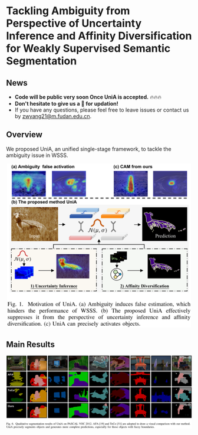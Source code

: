 # Tackling Ambiguity from Perspective of Uncertainty Inference and Affinity Diversification for Weakly Supervised Semantic Segmentation


## News

* **Code will be public very soon Once UniA is accepted.** 🔥🔥🔥
* **Don't hesitate to give us a :star2: for updation!**
* If you have any questions, please feel free to leave issues or contact us by zwyang21@m.fudan.edu.cn.

## Overview
We proposed UniA, an unified single-stage framework, to tackle the ambiguity issue in WSSS. 
<p align="middle">
<img src="/sources/overview.png" alt="UniA pipeline" width="500px">
</p>


## Main Results
<p align="middle">
<img src="/sources/results1.png" alt="UniA results" width="1200px">
</p>
